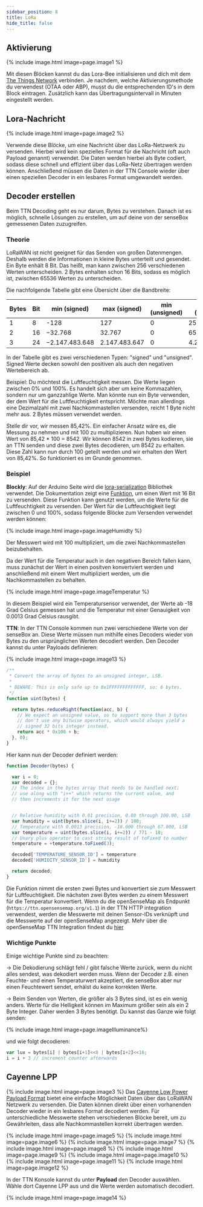 ```yaml
---
sidebar_position: 8
title: LoRa
hide_title: false
---
```




## Aktivierung

{% include image.html image=page.image1 %}

Mit diesen Blöcken kannst du das Lora-Bee initialisieren und dich mit dem [The Things Network](https://www.thethingsnetwork.org/) verbinden. Je nachdem, welche Aktivierungsmethode du verwendest (OTAA oder ABP), musst du die entsprechenden ID's in dem Block eintragen. Zusätzlich kann das Übertragungsintervall in Minuten eingestellt werden.


## Lora-Nachricht
{% include image.html image=page.image2 %}

Verwende diese Blöcke, um eine Nachricht über das LoRa-Netzwerk zu versenden. Hierbei wird kein spezielles Format für die Nachricht (oft auch Payload genannt) verwendet. Die Daten werden hierbei als Byte codiert, sodass diese schnell und effizient über das LoRa-Netz übertragen werden können. Anschließend müssen die Daten in der TTN Console wieder über einen speziellen Decoder in ein lesbares Format umgewandelt werden.

## Decoder erstellen

Beim TTN Decoding geht es nur darum, Bytes zu verstehen. Danach ist es möglich, schnelle Lösungen zu erstellen, um auf deine von der senseBox gemessenen Daten zuzugreifen.


### Theorie
LoRaWAN ist nicht geeignet für das Senden von großen Datenmengen. Deshalb werden die Informationen in kleine Bytes unterteilt und gesendet. Ein Byte enhält 8 Bit. Das heißt, man kann zwischen 256 verschiedenen Werten unterscheiden. 2 Bytes enhalten schon 16 Bits, sodass es möglich ist, zwischen 65536 Werten zu unterscheiden.

Die nachfolgende Tabelle gibt eine Übersicht über die Bandbreite:


| Bytes | Bit | min (signed)   | max (signed)  | min (unsigned) | max (unsigned) |
|-------|-----|----------------|---------------|----------------|----------------|
| 1     | 8   | -128           | 127           | 0              | 255            |
| 2     | 16  | −32.768        | 32.767        | 0              | 65.535         |
| 3     | 24  | −2.147.483.648 | 2.147.483.647 | 0              | 4.294.967.295  |

In der Tabelle gibt es zwei verschiedenen Typen: "signed" und "unsigned". Signed Werte decken sowohl den positiven als auch den negativen Wertebereich ab.

Beispiel: Du möchtest die Luftfeuchtigkeit messen. Die Werte liegen zwischen 0% und 100%. Es handelt sich aber um keine Kommazahlen, sondern nur um ganzzahlige Werte. Man könnte nun ein Byte verwenden, der dem Wert für die Luftfeuchtigkeit entspricht. Möchte man allerdings eine Dezimalzahl mit zwei Nachkommastellen versenden, reicht 1 Byte nicht mehr aus. 2 Bytes müssen verwendet werden.

Stelle dir vor, wir messen 85,42%. Ein einfacher Ansatz wäre es, die Messung zu nehmen und mit 100 zu multiplizieren. Nun haben wir einen Wert von 85,42 * 100 = 8542. Wir können 8542 in zwei Bytes kodieren, sie an TTN senden und diese zwei Bytes decodieren, um 8542 zu erhalten. Diese Zahl kann nun durch 100 geteilt werden und wir erhalten den Wert von 85,42%. So funktioniert es im Grunde genommen.


### Beispiel

__Blockly__:
Auf der Arduino Seite wird die [lora-serialization](https://github.com/thesolarnomad/lora-serialization) Bibliothek verwendet. Die Dokumentation zeigt eine [Funktion](https://github.com/thesolarnomad/lora-serialization#unsigned-16bit-integer-2-bytes), um einen Wert mit 16 Bit zu versenden. Diese Funktion kann genutzt werden, um die Werte für die Luftfeuchtigkeit zu versenden. Der Wert für die Luftfeuchtigkeit liegt zwischen 0 und 100%, sodass folgende Blöcke zum Versenden verwendet werden können:

{% include image.html image=page.imageHumidty %}

Der Messwert wird mit 100 multipliziert, um die zwei Nachkommastellen beizubehalten.

Da der Wert für die Temperatur auch in den negativen Bereich fallen kann, muss zunächst der Wert in einen positven konvertviert werden und anschließend mit einem Wert multipliziert werden, um die Nachkommastellen zu behalten.

{% include image.html image=page.imageTemperatur %}

In diesem Beispiel wird ein Temperatursensor verwendet, der Werte ab -18 Grad Celsius gemessen hat und die Temperatur mit einer Genauigkeit von 0.0013 Grad Celsius rausgibt.

__TTN__:
In der TTN Console kommen nun zwei verschiedene Werte von der senseBox an. Diese Werte müssen nun mithilfe eines Decoders wieder von Bytes zu den ursprünglichen Werten decodiert werden. Den Decoder kannst du unter Payloads definieren:

{% include image.html image=page.image13 %}

```js
/**
 * Convert the array of bytes to an unsigned integer, LSB.
 *
 * BEWARE: This is only safe up to 0x1FFFFFFFFFFFFF, so: 6 bytes.
 */
function uint(bytes) {

  return bytes.reduceRight(function(acc, b) {
    // We expect an unsigned value, so to support more than 3 bytes
    // don't use any bitwise operators, which would always yield a
    // signed 32 bits integer instead.
    return acc * 0x100 + b;
  }, 0);
}
```

Hier kann nun der Decoder definiert werden:
```js
function Decoder(bytes) {

  var i = 0;
  var decoded = {};
  // The index in the bytes array that needs to be handled next;
  // use along with "i++" which returns the current value, and
  // then increments it for the next usage


  // Relative humidity with 0.01 precision, 0.00 through 100.00, LSB
  var humidity = uint(bytes.slice(i, i+=2)) / 100;
  // Temperature with 0.0013 precision, -18.000 through 67.000, LSB
  var temperature = uint(bytes.slice(i, i+=2)) / 771 - 18;
  // Unary plus operator to cast string result of toFixed to number
  temperature = +temperature.toFixed(3);

  decoded['TEMPERATURE_SENSOR_ID'] = temperature
  decoded['HUMIDITY_SENSOR_ID'] = humidity

  return decoded;
}
```
Die Funktion nimmt die ersten zwei Bytes und konvertiert sie zum Messwert für Luftfeuchtigkeit. Die nächsten zwei Bytes werden zu einem Messwert für die Temperatur konvertiert. Wenn du die openSenseMap als Endpunkt (`https://ttn.opensensemap.org/v1.1`) in der TTN HTTP integration verwendest, werden die Messwerte mit deinen Sensor-IDs verknüpft und die Messwerte auf der openSenseMap angezeigt. Mehr über die openSenseMap TTN Integration findest du [hier](https://sensebox.github.io/books-v2/osem/ttn_integration.html)

### Wichtige Punkte
Einige wichtige Punkte sind zu beachten:

→ Die Dekodierung schlägt fehl / gibt falsche Werte zurück, wenn du nicht alles sendest, was dekodiert werden muss. Wenn der Decoder z.B. einen Feuchte- und einen Temperaturwert akzeptiert, die senseBox aber nur einen Feuchtewert sendet, erhälst du keine korrekten Werte.

→ Beim Senden von Werten, die größer als 3 Bytes sind, ist es ein wenig anders. Werte für die Helligkeit können im Maximum größer sein als ein 2 Byte Integer. Daher werden 3 Bytes benötigt. Du kannst das Ganze wie folgt senden:

{% include image.html image=page.imageIlluminance%}


und wie folgt decodieren:
```js
var lux = bytes[i] | bytes[i+1]<<8 | bytes[i+2]<<16;
i = i + 3 // increment counter afterwards
```

## Cayenne LPP
{% include image.html image=page.image3 %}
Das [Cayenne Low Power Payload Format](https://community.mydevices.com/t/cayenne-lpp-2-0/7510) bietet eine einfache Möglichkeit Daten über das LoRaWAN Netzwerk zu versenden. Die Daten können direkt über einen vorhanenden Decoder wieder in ein lesbares Format decodiert werden. Für unterschiedliche Messwerte stehen verschiedenen Blöcke bereit, um zu Gewährleiten, dass alle Nachkommastellen korrekt übertragen werden.

{% include image.html image=page.image5 %}
{% include image.html image=page.image6 %}
{% include image.html image=page.image7 %}
{% include image.html image=page.image8 %}
{% include image.html image=page.image9 %}
{% include image.html image=page.image10 %}
{% include image.html image=page.image11 %}
{% include image.html image=page.image12 %}

In der TTN Konsole kannst du unter __Payload__ den Decoder auswählen. Wähle dort Cayenne LPP aus und die Werte werden automatisch decodiert.

{% include image.html image=page.image14 %}
